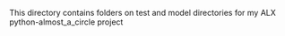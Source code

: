 This directory contains folders on test and model directories for my ALX python-almost_a_circle project
